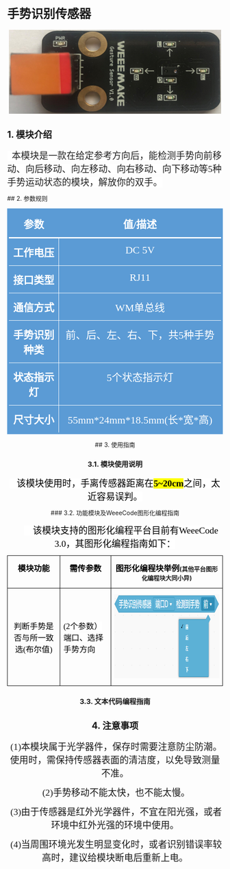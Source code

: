 # 手势识别传感器

<p class=MsoNormal align=center style='text-align:center'><img width=496
  height=196 id="图片 7" src="docs\electronic_modules\rj11\gesture_sensor\20190807-104621.png"></p>

## 1. 模块介绍

<p class=MsoTitle align=left style='text-align:left'><span style='font-size:
16.0pt;font-family:宋体;color:#222222;background:white'>&nbsp; <span lang=ZH-CN>本模块是一款在给定参考方向后，能检测手势向前移动、向后移动、向左移动、向右移动、向下移动等</span>5<span
lang=ZH-CN>种手势运动状态的模块，解放你的双手。</span></span></p>
## 2. 参数规则

<div align=center>

<table class=MsoNormalTable border=0 cellspacing=0 cellpadding=0
 style='border-collapse:collapse'>
 <tr>
  <td width=238 valign=top style='width:178.5pt;border-top:solid #5B9BD5 3.0pt;
  border-left:solid #5B9BD5 3.0pt;border-bottom:solid white 2.25pt;border-right:
  none;background:#5B9BD5;padding:0in 5.4pt 0in 5.4pt'>
  <p class=MsoNormal align=center style='text-align:center'><b><span
  lang=ZH-CN style='font-size:18.0pt;font-family:宋体;color:white'>参数</span></b></p>
  </td>
  <td width=552 valign=top style='width:5.75in;border-top:solid #5B9BD5 3.0pt;
  border-left:none;border-bottom:solid white 2.25pt;border-right:solid #5B9BD5 3.0pt;
  background:#5B9BD5;padding:0in 5.4pt 0in 5.4pt'>
  <p class=MsoNormal align=center style='text-align:center'><b><span
  lang=ZH-CN style='font-size:18.0pt;font-family:宋体;color:white'>值</span></b><b><span
  style='font-size:18.0pt;font-family:宋体;color:white'>/<span lang=ZH-CN>描述</span></span></b></p>
  </td>
 </tr>
 <tr>
  <td width=238 valign=top style='width:178.5pt;border-top:none;border-left:
  solid #5B9BD5 3.0pt;border-bottom:solid white 1.0pt;border-right:solid white 1.0pt;
  background:#5B9BD5;padding:0in 5.4pt 0in 5.4pt'>
  <p class=MsoNormal align=center style='text-align:center'><b><span
  lang=ZH-CN style='font-size:18.0pt;font-family:宋体;color:white'>工作电压</span></b></p>
  </td>
  <td width=552 valign=top style='width:5.75in;border-top:none;border-left:
  none;border-bottom:solid white 1.0pt;border-right:solid #5B9BD5 3.0pt;
  background:#5B9BD5;padding:0in 5.4pt 0in 5.4pt'>
  <p class=MsoNormal align=center style='text-align:center'><span
  style='font-size:18.0pt;font-family:宋体;color:white'>DC 5V</span></p>
  </td>
 </tr>
 <tr>
  <td width=238 valign=top style='width:178.5pt;border-top:none;border-left:
  solid #5B9BD5 3.0pt;border-bottom:none;border-right:solid white 1.0pt;
  background:#5B9BD5;padding:0in 5.4pt 0in 5.4pt'>
  <p class=MsoNormal align=center style='text-align:center'><b><span
  lang=ZH-CN style='font-size:18.0pt;font-family:宋体;color:white'>接口类型</span></b></p>
  </td>
  <td width=552 valign=top style='width:5.75in;border:none;border-right:solid #5B9BD5 3.0pt;
  background:#5B9BD5;padding:0in 5.4pt 0in 5.4pt'>
  <p class=MsoNormal align=center style='text-align:center'><span
  style='font-size:18.0pt;font-family:宋体;color:white'>RJ11</span></p>
  </td>
 </tr>
 <tr>
  <td width=238 valign=top style='width:178.5pt;border:solid white 1.0pt;
  border-left:solid #5B9BD5 3.0pt;background:#5B9BD5;padding:0in 5.4pt 0in 5.4pt'>
  <p class=MsoNormal align=center style='text-align:center'><b><span
  lang=ZH-CN style='font-size:18.0pt;font-family:宋体;color:white'>通信方式</span></b></p>
  </td>
  <td width=552 valign=top style='width:5.75in;border-top:solid white 1.0pt;
  border-left:none;border-bottom:solid white 1.0pt;border-right:solid #5B9BD5 3.0pt;
  background:#5B9BD5;padding:0in 5.4pt 0in 5.4pt'>
  <p class=MsoNormal align=center style='text-align:center'><span
  style='font-size:18.0pt;font-family:宋体;color:white'>WM<span lang=ZH-CN>单总线</span></span></p>
  </td>
 </tr>
 <tr>
  <td width=238 valign=top style='width:178.5pt;border-top:none;border-left:
  solid #5B9BD5 3.0pt;border-bottom:solid white 1.0pt;border-right:solid white 1.0pt;
  background:#5B9BD5;padding:0in 5.4pt 0in 5.4pt'>
  <p class=MsoNormal align=center style='text-align:center'><b><span
  lang=ZH-CN style='font-size:18.0pt;font-family:宋体;color:white'>手势识别种类</span></b></p>
  </td>
  <td width=552 valign=top style='width:5.75in;border-top:none;border-left:
  none;border-bottom:solid white 1.0pt;border-right:solid #5B9BD5 3.0pt;
  background:#5B9BD5;padding:0in 5.4pt 0in 5.4pt'>
  <p class=MsoNormal align=center style='text-align:center'><span lang=ZH-CN
  style='font-size:18.0pt;font-family:宋体;color:white'>前、后、左、右、下，共</span><span
  style='font-size:18.0pt;font-family:宋体;color:white'>5<span lang=ZH-CN>种手势</span></span></p>
  </td>
 </tr>
 <tr>
  <td width=238 style='width:178.5pt;border-top:none;border-left:solid #5B9BD5 3.0pt;
  border-bottom:solid white 1.0pt;border-right:solid white 1.0pt;background:
  #5B9BD5;padding:0in 5.4pt 0in 5.4pt'>
  <p class=MsoNormal align=center style='text-align:center'><b><span
  lang=ZH-CN style='font-size:18.0pt;font-family:宋体;color:white'>状态指示灯</span></b></p>
  </td>
  <td width=552 valign=top style='width:5.75in;border-top:none;border-left:
  none;border-bottom:solid white 1.0pt;border-right:solid #5B9BD5 3.0pt;
  background:#5B9BD5;padding:0in 5.4pt 0in 5.4pt'>
  <p class=MsoNormal align=center style='text-align:center'><span
  style='font-size:18.0pt;font-family:宋体;color:white'>5<span lang=ZH-CN>个状态指示灯</span></span></p>
  </td>
 </tr>
 <tr>
  <td width=238 valign=top style='width:178.5pt;border-top:none;border-left:
  solid #5B9BD5 3.0pt;border-bottom:solid #5B9BD5 3.0pt;border-right:solid white 1.0pt;
  background:#5B9BD5;padding:0in 5.4pt 0in 5.4pt'>
  <p class=MsoNormal align=center style='text-align:center'><b><span
  lang=ZH-CN style='font-size:18.0pt;font-family:宋体;color:white'>尺寸大小</span></b></p>
  </td>
  <td width=552 valign=top style='width:5.75in;border-top:none;border-left:
  none;border-bottom:solid #5B9BD5 3.0pt;border-right:solid #5B9BD5 3.0pt;
  background:#5B9BD5;padding:0in 5.4pt 0in 5.4pt'>
  <p class=MsoNormal align=center style='text-align:center'><span
  style='font-size:18.0pt;font-family:宋体;color:white'>55mm*24mm*18.5mm(<span
  lang=ZH-CN>长</span>*<span lang=ZH-CN>宽</span>*<span lang=ZH-CN>高</span>)</span></p>
  </td>
 </tr>
</table>
## 3. 使用指南

### 3.1. 模块使用说明

<p class=MsoNormal><span style='font-size:16.0pt;font-family:宋体;color:black;
background:white'>&nbsp;&nbsp; <span lang=ZH-CN>该模块使用时，手离传感器距离在</span><b><span
style='background:yellow'>5~20cm</span></b><span lang=ZH-CN>之间，太近容易误判。</span></span></p>
### 3.2. 功能模块及WeeeCode图形化编程指南

<p class=MsoNormal style='text-indent:21.0pt'><span style='font-size:16.0pt;
font-family:华文楷体;color:#222222;background:white'>&nbsp;&nbsp;&nbsp; </span><span
lang=ZH-CN style='font-size:16.0pt;font-family:宋体;color:black;background:white'>该模块支持的图形化编程平台目前有</span><span
style='font-size:16.0pt;font-family:宋体;color:black;background:white'>WeeeCode
3.0<span lang=ZH-CN>，其图形化编程指南如下：</span></span></p>
<div align=center>
<table class=MsoNormalTable border=0 cellspacing=0 cellpadding=0
 style='border-collapse:collapse'>
 <tr>
  <td width=257 valign=top style='width:193.1pt;border:solid windowtext 1.0pt;
  padding:0in 5.4pt 0in 5.4pt'>
  <p class=MsoNormal align=center style='text-align:center'><b><span
  lang=ZH-CN style='font-size:14.0pt;font-family:华文楷体;color:black;background:
  white'>模块功能</span></b></p>
  </td>
  <td width=222 valign=top style='width:166.5pt;border:solid windowtext 1.0pt;
  border-left:none;padding:0in 5.4pt 0in 5.4pt'>
  <p class=MsoNormal align=center style='text-align:center'><b><span
  lang=ZH-CN style='font-size:14.0pt;font-family:华文楷体;color:black;background:
  white'>需传参数</span></b></p>
  </td>
  <td width=654 valign=top style='width:490.8pt;border:solid windowtext 1.0pt;
  border-left:none;padding:0in 5.4pt 0in 5.4pt'>
  <p class=MsoNormal align=center style='text-align:center'><b><span
  lang=ZH-CN style='font-size:14.0pt;font-family:华文楷体;color:black;background:
  white'>图形化编程块举例</span>(<span lang=ZH-CN>其他平台图形化编程块大同小异</span>)</b></p>
  </td>
 </tr>
 <tr style='height:79.55pt'>
  <td width=257 style='width:193.1pt;border:solid windowtext 1.0pt;border-top:
  none;padding:0in 5.4pt 0in 5.4pt;height:79.55pt'>
  <p class=MsoNormal align=center style='text-align:center'><span lang=ZH-CN
  style='font-size:14.0pt;font-family:华文楷体;color:black;background:white'>判断手势是否与所一致选</span><span
  style='font-size:14.0pt;font-family:华文楷体;color:black;background:white'>(<span
  lang=ZH-CN>布尔值</span>)</span></p>
  </td>
  <td width=222 style='width:166.5pt;border-top:none;border-left:none;
  border-bottom:solid windowtext 1.0pt;border-right:solid windowtext 1.0pt;
  padding:0in 5.4pt 0in 5.4pt;height:79.55pt'>
  <p class=MsoNormal><span style='font-size:14.0pt;font-family:华文楷体;color:black;
  background:white'>(2<span lang=ZH-CN>个参数）端口、选择手势方向</span></span></p>
  </td>
  <td width=654 valign=top style='width:490.8pt;border-top:none;border-left:
  none;border-bottom:solid windowtext 1.0pt;border-right:solid windowtext 1.0pt;
  padding:0in 5.4pt 0in 5.4pt;height:79.55pt'>
  <p class=MsoNormal align=center style='text-align:center'><img width=496
  height=196 id="图片 7" src="docs\electronic_modules\rj11\gesture_sensor\20190807-105359.png"></p>
  </td>
 </tr>
</table>

### 3.3. 文本代码编程指南 

## 4. 注意事项 

<p class=MsoTitle><span style='font-size:16.0pt;font-family:宋体'>&nbsp;(1)<span
lang=ZH-CN>本模块属于光学器件，保存时需要注意防尘防潮。使用时，需保持传感器表面的清洁度，以免导致测量不准。</span></span></p>

<p class=MsoTitle><span style='font-size:16.0pt;font-family:宋体'>&nbsp;(2)<span
lang=ZH-CN>手势移动不能太快，也不能太慢。</span></span></p>

<p class=MsoTitle><span style='font-size:16.0pt;font-family:宋体'>&nbsp;(3)<span
lang=ZH-CN>由于传感器是红外光学器件，不宜在阳光强，或者环境中红外光强的环境中使用。</span></span></p>

<p class=MsoTitle><span style='font-size:16.0pt;font-family:宋体'>&nbsp;(4)<span
lang=ZH-CN>当周围环境光发生明显变化时，或者识别错误率较高时，建议给模块断电后重新上电。</span></span></p>
